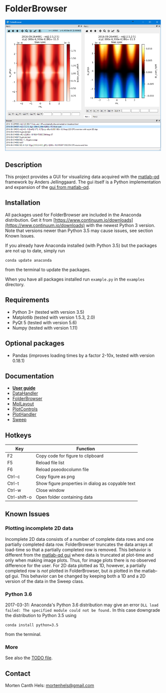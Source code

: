 FolderBrowser
=============

![Overview of the FolderBrowser window.](doc/overview.png)

Description
-----------
This project provides a GUI for visualizing data acquired with the
[matlab-qd](https://github.com/qdev-dk/matlab-qd) framework by Anders
Jellinggaard. The gui itself is a Python implementation and expansion of the
[gui from matlab-qd](https://github.com/qdev-dk/matlab-qd/tree/master/%2Bqd/%2Bgui).

Installation
------------
All packages used for FolderBrowser are included in the Anaconda distribution.
Get it from
[https://www.continuum.io/downloads](https://www.continuum.io/downloads) with
the newest Python 3 version.
Note that versions newer than Python 3.5 may cause issues, see section Known
Issues.

If you already have Anaconda installed (with Python 3.5) but the packages are
not up to date, simply run
````
conda update anaconda
````
from the terminal to update the packages.

When you have all packages installed run `example.py` in the `examples`
directory.


Requirements
------------
* Python 3+ (tested with version 3.5)
* Matplotlib (tested with version 1.5.3, 2.0)
* PyQt 5 (tested with version 5.6)
* Numpy (tested with version 1.11)


Optional packages
-----------------
* Pandas (improves loading times by a factor 2-10x, tested with version 0.18.1)


Documentation
-------------
- **[User guide](doc/user_guide.md)**
- [DataHandler](datahandler.py)
- [FolderBrowser](folderbrowser.py)
- [MplLayout](mpllayout.py)
- [PlotControls](plotcontrols.py)
- [PlotHandler](plothandler.py)
- [Sweep](sweep.py)


Hotkeys
-------
| Key           | Function      |
| ------------- | ------------- |
| F2            | Copy code for figure to clipboard |
| F5            | Reload file list |
| F6            | Reload pseodocolumn file |
| Ctrl-c        | Copy figure as png |
| Ctrl-t        | Show figure properties in dialog as copyable text |
| Ctrl-w        | Close window |
| Ctrl-shift-o  | Open folder containing data |


Known Issues
------------
### Plotting incomplete 2D data
Incomplete 2D data consists of a number of complete data rows and one partially
completed data row. FolderBrowser truncates the data arrays at load-time so that
a partially completed row is removed. This behavior is different from the
[matlab-qd gui](https://github.com/qdev-dk/matlab-qd/tree/master/%2Bqd/%2Bgui)
where data is truncated at plot-time and only when making image plots. Thus, for
image plots there is no observed difference for the user. For 2D data plotted as
1D, however, a partially completed row is *not* plotted in FolderBrowser, but
*is* plotted in the matlab-qd gui. This behavior can be changed by keeping both
a 1D and a 2D version of the data in the Sweep class.

### Python 3.6
2017-03-31: Anaconda's Python 3.6 distribution may give an error
`DLL load failed: The specified module could not be found.` In this case
downgrade the distribution to Python 3.5 using
````
conda install python=3.5
````
from the terminal.

### More
See also the [TODO file](todo.md).


Contact
-------
Morten Canth Hels: <mortenhels@gmail.com>
